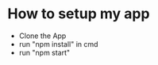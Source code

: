 <html>
<head>

</head>
<h1>How to setup my app</h1>
<ul>
  <li>Clone the App</li>
  <li>run "npm install" in cmd</li>
  <li>run "npm start"</li>
</ul>


</html>
